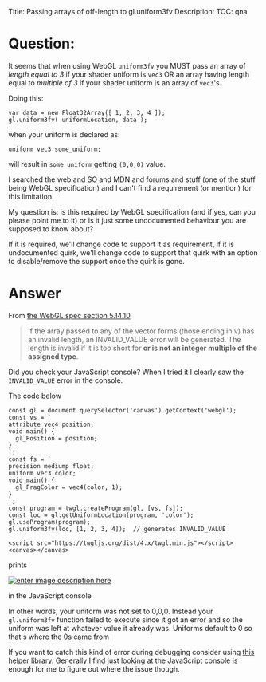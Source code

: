 Title: Passing arrays of off-length to gl.uniform3fv
Description:
TOC: qna

# Question:

It seems that when using WebGL `uniform3fv` you MUST pass an array of *length equal to 3* if your shader uniform is `vec3` OR an array having length equal to *multiple of 3* if your shader uniform is an array of `vec3`'s.

Doing this:

    var data = new Float32Array([ 1, 2, 3, 4 ]);
    gl.uniform3fv( uniformLocation, data );

when your uniform is declared as:

    uniform vec3 some_uniform;

will result in `some_uniform` getting `(0,0,0)` value.

I searched the web and SO and MDN and forums and stuff (one of the stuff being WebGL specification) and I can't find a requirement (or mention) for this limitation.

My question is: is this required by WebGL specification (and if yes, can you please point me to it) or is it just some undocumented behaviour you are supposed to know about?

If it is required, we'll change code to support it as requirement, if it is undocumented quirk, we'll change code to support that quirk with an option to disable/remove the support once the quirk is gone.

# Answer

From [the WebGL spec section 5.14.10](https://www.khronos.org/registry/webgl/specs/latest/1.0/#5.14.10)

> If the array passed to any of the vector forms (those ending in v) has an invalid length, an INVALID_VALUE error will be generated. The length is invalid if it is too short for **or is not an integer multiple of the assigned type**.

Did you check your JavaScript console? When I tried it I clearly saw the `INVALID_VALUE` error in the console.

The code below

<!-- begin snippet: js hide: true console: true babel: false -->

<!-- language: lang-js -->

    const gl = document.querySelector('canvas').getContext('webgl');
    const vs = `
    attribute vec4 position;
    void main() {
      gl_Position = position;
    }
    `;
    const fs = `
    precision mediump float;
    uniform vec3 color;
    void main() {
      gl_FragColor = vec4(color, 1);
    }
    `;
    const program = twgl.createProgram(gl, [vs, fs]);
    const loc = gl.getUniformLocation(program, 'color');
    gl.useProgram(program);
    gl.uniform3fv(loc, [1, 2, 3, 4]);  // generates INVALID_VALUE

<!-- language: lang-html -->

    <script src="https://twgljs.org/dist/4.x/twgl.min.js"></script>
    <canvas></canvas>

<!-- end snippet -->

prints

[![enter image description here][1]][1]

in the JavaScript console

In other words, your uniform was not set to 0,0,0. Instead your `gl.uniform3fv` function failed to execute since it got an error and so the uniform was left at whatever value it already was. Uniforms default to 0 so that's where the 0s came from


If you want to catch this kind of error during debugging consider using [this helper library](https://www.khronos.org/webgl/wiki/Debugging#Programmatically_Debugging_WebGL_applications). Generally I find just looking at the JavaScript console is enough for me to figure out where the issue though.

  [1]: https://i.stack.imgur.com/tpV1E.png
